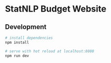 # StatNLP Budget Website

## Development

``` bash
# install dependencies
npm install

# serve with hot reload at localhost:8080
npm run dev

```
